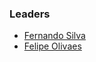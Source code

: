 ### Leaders
* [Fernando Silva](mailto:fernando.silva@owasp.org)
* [Felipe Olivaes](mailto:felipe.olivaes@owasp.org)

